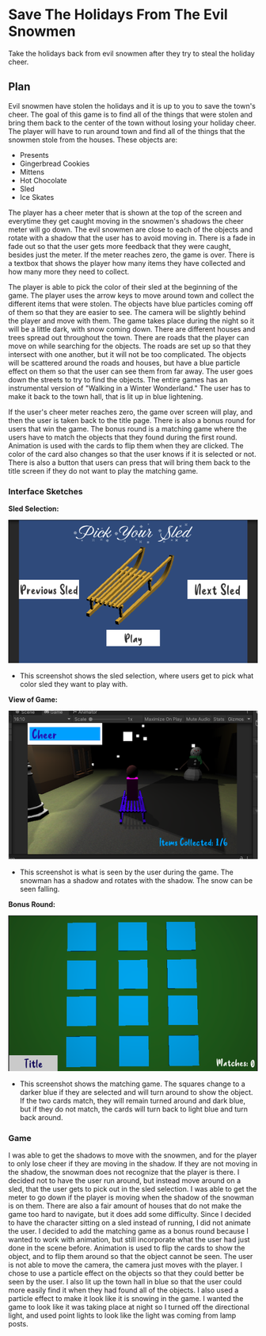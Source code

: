# Save The Holidays From The Evil Snowmen
Take the holidays back from evil snowmen after they try to steal the holiday cheer.  

## Plan
Evil snowmen have stolen the holidays and it is up to you to save the town's cheer. The goal of this game is to find all of the things that were stolen and bring them back to the center of the town without losing your holiday cheer. The player will have to run around town and find all of the things that the snowmen stole from the houses. These objects are: 
* Presents
* Gingerbread Cookies
* Mittens
* Hot Chocolate
* Sled
* Ice Skates

 The player has a cheer meter that is shown at the top of the screen and everytime they get caught moving in the snowmen's shadows the cheer meter will go down. The evil snowmen are close to each of the objects and rotate with a shadow that the user has to avoid moving in. There is a fade in fade out so that the user gets more feedback that they were caught, besides just the meter. If the meter reaches zero, the game is over. There is a textbox that shows the player how many items they have collected and how many more they need to collect.  


The player is able to pick the color of their sled at the beginning of the game. The player uses the arrow keys to move around town and collect the different items that were stolen. The objects have blue particles coming off of them so that they are easier to see. The camera will be slightly behind the player and move with them. The game takes place during the night so it will be a little dark, with snow coming down. There are different houses and trees spread out throughout the town. There are roads that the player can move on while searching for the objects. The roads are set up so that they intersect with one another, but it will not be too complicated. The objects will be scattered around the roads and houses, but have a blue particle effect on them so that the user can see them from far away. The user goes down the streets to try to find the objects. The entire games has an instrumental version of "Walking in a Winter Wonderland." The user has to make it back to the town hall, that is lit up in blue lightening. 


If the user's cheer meter reaches zero, the game over screen will play, and then the user is taken back to the title page. There is also a bonus round for users that win the game. The bonus round is a matching game where the users have to match the objects that they found during the first round. Animation is used with the cards to flip them when they are clicked. The color of the card also changes so that the user knows if it is selected or not. There is also a button that users can press that will bring them back to the title screen if they do not want to play the matching game. 

### Interface Sketches
**Sled Selection:** 

![alt text](https://github.com/lh3006a/csc470-fall2020/blob/master/exercises/final/pickSled.png)
* This screenshot shows the sled selection, where users get to pick what color sled they want to play with. 

**View of Game:** 

![alt text](https://github.com/lh3006a/csc470-fall2020/blob/master/exercises/final/game.png)
* This screenshot is what is seen by the user during the game. The snowman has a shadow and rotates with the shadow. The snow can be seen falling. 

**Bonus Round:** 

![alt text](https://github.com/lh3006a/csc470-fall2020/blob/master/exercises/final/match.png)
* This screenshot shows the matching game. The squares change to a darker blue if they are selected and will turn around to show the object. If the two cards match, they will remain turned around and dark blue, but if they do not match, the cards will turn back to light blue and turn back around. 

### Game
I was able to get the shadows to move with the snowmen, and for the player to only lose cheer if they are moving in the shadow. If they are not moving in the shadow, the snowman does not recognize that the player is there. I decided not to have the user run around, but instead move around on a sled, that the user gets to pick out in the sled selection. I was able to get the meter to go down if the player is moving when the shadow of the snowman is on them. There are also a fair amount of houses that do not make the game too hard to navigate, but it does add some difficulty. Since I decided to have the character sitting on a sled instead of running, I did not animate the user. I decided to add the matching game as a bonus round because I wanted to work with animation, but still incorporate what the user had just done in the scene before. Animation is used to flip the cards to show the object, and to flip them around so that the object cannot be seen. The user is not able to move the camera, the camera just moves with the player. I chose to use a particle effect on the objects so that they could better be seen by the user. I also lit up the town hall in blue so that the user could more easily find it when they had found all of the objects. I also used a particle effect to make it look like it is snowing in the game. I wanted the game to look like it was taking place at night so I turned off the directional light, and used point lights to look like the light was coming from lamp posts. 




